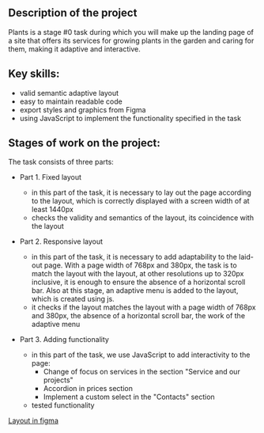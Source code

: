 ## Description of the project
Plants is a stage #0 task during which you will make up the landing page of a site that offers its services for growing plants in the garden and caring for them, making it adaptive and interactive.

## Key skills:
- valid semantic adaptive layout
- easy to maintain readable code
- export styles and graphics from Figma
- using JavaScript to implement the functionality specified in the task

## Stages of work on the project:
The task consists of three parts:
- Part 1. Fixed layout
   - in this part of the task, it is necessary to lay out the page according to the layout, which is correctly displayed with a screen width of at least 1440px
   - checks the validity and semantics of the layout, its coincidence with the layout

- Part 2. Responsive layout
   - in this part of the task, it is necessary to add adaptability to the laid-out page. With a page width of 768px and 380px, the task is to match the layout with the layout, at other resolutions up to 320px inclusive, it is enough to ensure the absence of a horizontal scroll bar.
   Also at this stage, an adaptive menu is added to the layout, which is created using js.
   - it checks if the layout matches the layout with a page width of 768px and 380px, the absence of a horizontal scroll bar, the work of the adaptive menu

- Part 3. Adding functionality
   - in this part of the task, we use JavaScript to add interactivity to the page:
      - Change of focus on services in the section "Service and our projects"
      - Accordion in prices section
      - Implement a custom select in the "Contacts" section
   - tested functionality

[Layout in figma](https://www.figma.com/file/ntVt8IwlwzfVFMBuVVAze8/Plants?node-id=0%3A1)
